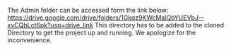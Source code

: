 The Admin folder can be accessed form the link below:
https://drive.google.com/drive/folders/1Gkqz9KWcMalQbYUEVbJ--xvCQbLct6pk?usp=drive_link
This directory has to be added to the cloned Directory to get the project up and running.
We apologize for the inconvenience.
